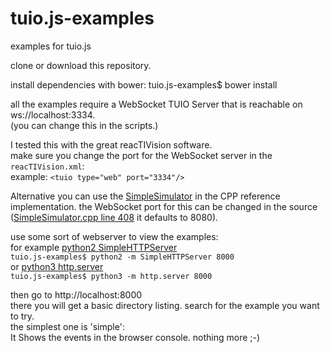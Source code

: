 # tuio.js-examples
examples for tuio.js

clone or download this repository.

install dependencies with bower:
tuio.js-examples$ bower install

all the examples require a WebSocket TUIO Server that is reachable on ws://localhost:3334.  
(you can change this in the scripts.)

I tested this with the great reacTIVision software.  
make sure you change the port for the WebSocket server in the `reacTIVision.xml`:  
example: `<tuio type="web" port="3334"/>`

Alternative you can use the [SimpleSimulator](https://github.com/mkalten/TUIO11_CPP) in the CPP reference implementation. the WebSocket port for this can be changed in the source ([SimpleSimulator.cpp line 408](https://github.com/mkalten/TUIO11_CPP/blob/master/SimpleSimulator.cpp#L408) it defaults to 8080).

use some sort of webserver to view the examples:  
for example [python2 SimpleHTTPServer](https://docs.python.org/2/library/simplehttpserver.html)  
`tuio.js-examples$ python2 -m SimpleHTTPServer 8000`  
or [python3 http.server](https://docs.python.org/3.6/library/http.server.html)  
`tuio.js-examples$ python3 -m http.server 8000`   

then go to http://localhost:8000  
there you will get a basic directory listing. search for the example you want to try.  
the simplest one is 'simple':  
It Shows the events in the browser console. nothing more ;-)
